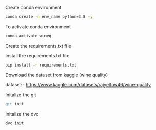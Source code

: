 Create conda environment

```bash
conda create -n env_name python=3.8 -y
```

To activate conda environment

```bash
conda activate wineq
```

Create the requirements.txt file

Install the requirements.txt file

```bash
pip install -r requirements.txt
```

Download the dataset from kaggle (wine quality)

dataset:- https://www.kaggle.com/datasets/rajyellow46/wine-quality

Initalize the git

```bash
git init
```

Initailze the dvc

```bash
dvc init
```
